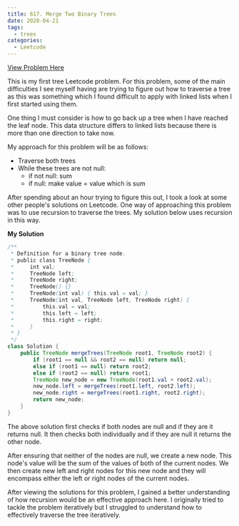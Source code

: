 ```yaml
---
title: 617. Merge Two Binary Trees
date: 2020-04-21
tags:
  - trees
categories:
  - Leetcode
---
```


[View Problem Here](https://leetcode.com/problems/merge-two-binary-trees/)

This is my first tree Leetcode problem. For this problem, some of the main difficulties I see myself having are trying to figure out how to traverse a tree as this was something which I found difficult to apply with linked lists when I first started using them.

One thing I must consider is how to go back up a tree when I have reached the leaf node. This data structure differs to linked lists because there is more than one direction to take now.

My approach for this problem will be as follows:

- Traverse both trees
- While these trees are not null:
  - if not null: sum
  - if null: make value = value which is sum

After spending about an hour trying to figure this out, I took a look at some other people's solutions on Leetcode. One way of approaching this problem was to use recursion to traverse the trees. My solution below uses recursion in this way.

**My Solution**

```java
/**
 * Definition for a binary tree node.
 * public class TreeNode {
 *     int val;
 *     TreeNode left;
 *     TreeNode right;
 *     TreeNode() {}
 *     TreeNode(int val) { this.val = val; }
 *     TreeNode(int val, TreeNode left, TreeNode right) {
 *         this.val = val;
 *         this.left = left;
 *         this.right = right;
 *     }
 * }
 */
class Solution {
    public TreeNode mergeTrees(TreeNode root1, TreeNode root2) {
        if (root1 == null && root2 == null) return null;
        else if (root1 == null) return root2;
        else if (root2 == null) return root1;
        TreeNode new_node = new TreeNode(root1.val + root2.val);
        new_node.left = mergeTrees(root1.left, root2.left);
        new_node.right = mergeTrees(root1.right, root2.right);
        return new_node;
    }
}
```

The above solution first checks if both nodes are null and if they are it returns null. It then checks both individually and if they are null it returns the other node.

After ensuring that neither of the nodes are null, we create a new node. This node's value will be the sum of the values of both of the current nodes. We then create new left and right nodes for this new node and they will encompass either the left or right nodes of the current nodes.

After viewing the solutions for this problem, I gained a better understanding of how recursion would be an effective approach here. I originally tried to tackle the problem iteratively but I struggled to understand how to effectively traverse the tree iteratively.
